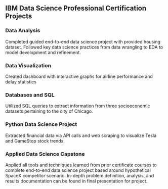 ## IBM Data Science Professional Certification Projects

### Data Analysis
Completed guided end-to-end data science project with provided housing dataset. Followed key data science practices from data wrangling to EDA to model development and refinement.

### Data Visualization
Created dashboard with interactive graphs for airline performance and delay statistics 

### Databases and SQL
Utilized SQL queries to extract information from three socioeconomic datasets pertaining to the city of Chicago.

### Python Data Science Project
Extracted financial data via API calls and web scraping to visualize Tesla and GameStop stock trends.

### Applied Data Science Capstone
Applied all tools and techniques learned from prior certificate courses to complete end-to-end data science project based around hypothetical SpaceX competitor scenario. In-depth problem definition, analysis, and results documentation can be found in final presentation for project.
